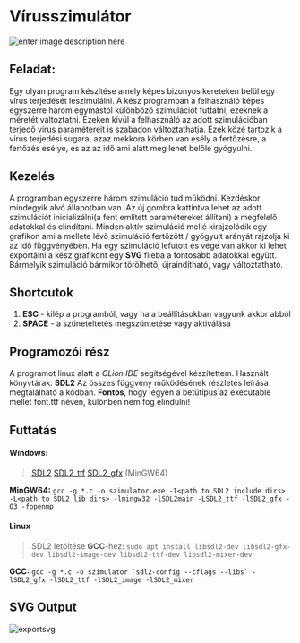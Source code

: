 # Vírusszimulátor
![enter image description here](https://github.com/steflergabor/Virusszimulator/blob/main/img/program.png)
## Feladat:
Egy olyan program készítése amely képes bizonyos kereteken belül egy vírus terjedését leszimulálni.
A kész programban a felhasználó képes egyszerre három egymástól különböző szimulációt futtatni, ezeknek a méretét változtatni.
Ezeken kívül a felhasználó az adott szimulációban terjedő vírus paramétereit is szabadon változtathatja. Ezek közé tartozik a vírus terjedési sugara, azaz mekkora körben van esély a fertőzésre, a fertőzés esélye, és az az idő ami alatt meg lehet belőle gyógyulni.
## Kezelés
A programban egyszerre három szimuláció tud működni. Kezdéskor mindegyik alvó állapotban van. Az új gombra kattintva lehet az adott szimulációt inicializálni(a fent említett paramétereket állítani) a megfelelő adatokkal és elindítani.
Minden aktív szimuláció mellé kirajzolódik egy grafikon ami a mellete lévő szimuláció fertőzött / gyógyult arányát rajzolja ki az idő függvényében. Ha egy szimuláció lefutott és vége van akkor ki lehet exportálni a kész grafikont egy **SVG** fileba a fontosabb adatokkal együtt. Bármelyik szimuláció bármikor törölhető, újraindítható, vagy változtatható.
## Shortcutok
1. **ESC** - kilép a programból, vagy ha a beállításokban vagyunk akkor abból
2. **SPACE** - a szüneteltetés megszüntetése vagy aktiválása
## Programozói rész
A programot linux alatt a *CLion IDE* segítségével készítettem. Használt könyvtárak: **SDL2**
Az összes függvény működésének részletes leírása megtalálható a kódban.
**Fontos**, hogy legyen a betűtípus az executable mellet font.ttf néven, különben nem fog elindulni!
## **Futtatás**
#### **Windows:** 
> [SDL2](http://libsdl.org/release/SDL2-devel-2.0.14-mingw.tar.gz)
> [SDL2_ttf](https://www.libsdl.org/projects/SDL_ttf/release/SDL2_ttf-2.0.15-win32-x64.zip)
> [SDL2_gfx](https://www.ferzkopp.net/wordpress/2016/01/02/sdl_gfx-sdl2_gfx/) (MinGW64)

**MinGW64:** `gcc -g *.c -o szimulator.exe -I<path to SDL2 include dirs> -L<path to SDL2 lib dirs> -lmingw32 -lSDL2main -LSDL2_ttf -lSDL2_gfx -O3 -fopenmp`

#### **Linux**
> SDL2 letöltése **GCC**-hez: `sudo apt install libsdl2-dev libsdl2-gfx-dev libsdl2-image-dev libsdl2-ttf-dev libsdl2-mixer-dev`

**GCC:** ```gcc -g *.c -o szimulator `sdl2-config --cflags --libs` -lSDL2_gfx -lSDL2_ttf -lSDL2_image -lSDL2_mixer```
## SVG Output
![exportsvg](https://github.com/steflergabor/Virusszimulator/blob/main/img/szim_0_x0.svg)
